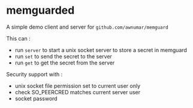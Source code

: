 # memguarded

A simple demo client and server for `github.com/awnumar/memguard`

This can : 
- run `server` to start a unix socket server to store a secret in memguard
- run `set` to send the secret to the server
- run `get` to get the secret from the server

Security support with :
- unix socket file permission set to current user only
- check SO_PEERCRED matches current server user
- socket password
